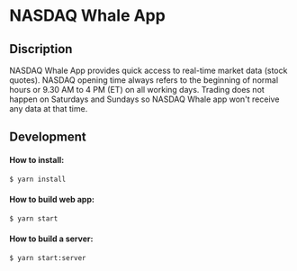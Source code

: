 # NASDAQ Whale App

## Discription

NASDAQ Whale App provides quick access to real-time market data (stock quotes). NASDAQ opening time always refers to the beginning of normal hours or 9.30 AM to 4 PM (ET) on all working days. Trading does not happen on Saturdays and Sundays so NASDAQ Whale app won't receive any data at that time. 

## Development

#### How to install:
```bash
$ yarn install
```

#### How to build web app:
```bash
$ yarn start
```

#### How to build a server:
```bash
$ yarn start:server
```
